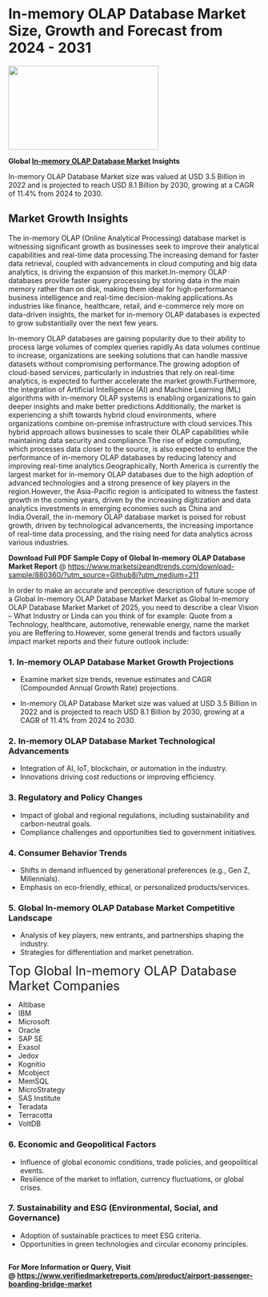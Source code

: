 <H1>In-memory OLAP Database Market Size, Growth and Forecast from 2024 - 2031</H1><img class="aligncenter size-medium wp-image-584254" src="https://thirdeyenews.in/wp-content/uploads/2024/09/Global-Market-Research-300x168.jpeg" alt="" width="300" height="168" /><p><strong>Global&nbsp;<a href="https://www.marketsizeandtrends.com/download-sample/880360/?utm_source=Github8j?utm_medium=211">In-memory OLAP Database Market</a> Insights</strong></p><p>In-memory OLAP Database Market size was valued at USD 3.5 Billion in 2022 and is projected to reach USD 8.1 Billion by 2030, growing at a CAGR of 11.4% from 2024 to 2030.</p><p><h2>Market Growth Insights</h2> <p>The in-memory OLAP (Online Analytical Processing) database market is witnessing significant growth as businesses seek to improve their analytical capabilities and real-time data processing.The increasing demand for faster data retrieval, coupled with advancements in cloud computing and big data analytics, is driving the expansion of this market.In-memory OLAP databases provide faster query processing by storing data in the main memory rather than on disk, making them ideal for high-performance business intelligence and real-time decision-making applications.As industries like finance, healthcare, retail, and e-commerce rely more on data-driven insights, the market for in-memory OLAP databases is expected to grow substantially over the next few years.</p> <p>In-memory OLAP databases are gaining popularity due to their ability to process large volumes of complex queries rapidly.As data volumes continue to increase, organizations are seeking solutions that can handle massive datasets without compromising performance.The growing adoption of cloud-based services, particularly in industries that rely on real-time analytics, is expected to further accelerate the market growth.Furthermore, the integration of Artificial Intelligence (AI) and Machine Learning (ML) algorithms with in-memory OLAP systems is enabling organizations to gain deeper insights and make better predictions.Additionally, the market is experiencing a shift towards hybrid cloud environments, where organizations combine on-premise infrastructure with cloud services.This hybrid approach allows businesses to scale their OLAP capabilities while maintaining data security and compliance.The rise of edge computing, which processes data closer to the source, is also expected to enhance the performance of in-memory OLAP databases by reducing latency and improving real-time analytics.Geographically, North America is currently the largest market for in-memory OLAP databases due to the high adoption of advanced technologies and a strong presence of key players in the region.However, the Asia-Pacific region is anticipated to witness the fastest growth in the coming years, driven by the increasing digitization and data analytics investments in emerging economies such as China and India.Overall, the in-memory OLAP database market is poised for robust growth, driven by technological advancements, the increasing importance of real-time data processing, and the rising need for data analytics across various industries.</p> <p><span class=""><strong>Download Full PDF Sample Copy of Global In-memory OLAP Database Market Report</strong> @ <a href="https://www.marketsizeandtrends.com/download-sample/880360/?utm_source=Github8j?utm_medium=211" target="_blank">https://www.marketsizeandtrends.com/download-sample/880360/?utm_source=Github8j?utm_medium=211</a></span></p><p>In order to make an accurate and perceptive description of future scope of a Global&nbsp;In-memory OLAP Database Market Market as Global&nbsp;In-memory OLAP Database Market Market of 2025, you need to describe a clear Vision &ndash; What Industry or Linda can you think of for example: Quote from a Technology, healthcare, automotive, renewable energy, name the market you are Reffering to.However, some general trends and factors usually impact market reports and their future outlook include:</p><h3>1.&nbsp;<strong>In-memory OLAP Database Market Growth Projections</strong></h3><ul><li>Examine market size trends, revenue estimates and CAGR (Compounded Annual Growth Rate) projections.</li><li><p>In-memory OLAP Database Market size was valued at USD 3.5 Billion in 2022 and is projected to reach USD 8.1 Billion by 2030, growing at a CAGR of 11.4% from 2024 to 2030.</p></li></ul><h3>2.&nbsp;<strong>In-memory OLAP Database Market Technological Advancements</strong></h3><ul><li>Integration of AI, IoT, blockchain, or automation in the industry.</li><li>Innovations driving cost reductions or improving efficiency.</li></ul><h3>3.&nbsp;<strong>Regulatory and Policy Changes</strong></h3><ul><li>Impact of global and regional regulations, including sustainability and carbon-neutral goals.</li><li>Compliance challenges and opportunities tied to government initiatives.</li></ul><h3>4.&nbsp;<strong>Consumer Behavior Trends</strong></h3><ul><li>Shifts in demand influenced by generational preferences (e.g., Gen Z, Millennials).</li><li>Emphasis on eco-friendly, ethical, or personalized products/services.</li></ul><h3>5.&nbsp;<strong>Global In-memory OLAP Database Market Competitive Landscape</strong></h3><ul><li>Analysis of key players, new entrants, and partnerships shaping the industry.</li><li>Strategies for differentiation and market penetration.</li></ul><p data-pm-slice="1 1 []"><span style="color: inherit; font-family: inherit; font-size: 25px;">Top Global In-memory OLAP Database Market Companies</span></p><div class="" data-test-id=""><p><li>Altibase</li><li> IBM</li><li> Microsoft</li><li> Oracle</li><li> SAP SE</li><li> Exasol</li><li> Jedox</li><li> Kognitio</li><li> Mcobject</li><li> MemSQL</li><li> MicroStrategy</li><li> SAS Institute</li><li> Teradata</li><li> Terracotta</li><li> VoltDB</li></p></div><h3>6.&nbsp;<strong>Economic and Geopolitical Factors</strong></h3><ul><li>Influence of global economic conditions, trade policies, and geopolitical events.</li><li>Resilience of the market to inflation, currency fluctuations, or global crises.</li></ul><h3>7.&nbsp;<strong>Sustainability and ESG (Environmental, Social, and Governance)</strong></h3><ul><li>Adoption of sustainable practices to meet ESG criteria.</li><li>Opportunities in green technologies and circular economy principles.</li></ul><h2><strong style="font-size: 14px;">For More Information or Query, Visit @&nbsp;</strong><a style="background-color: #ffffff; font-size: 14px;" href="https://www.marketsizeandtrends.com/report/in-memory-olap-database-market/" target="_blank">https://www.verifiedmarketreports.com/product/airport-passenger-boarding-bridge-market</a></h2>